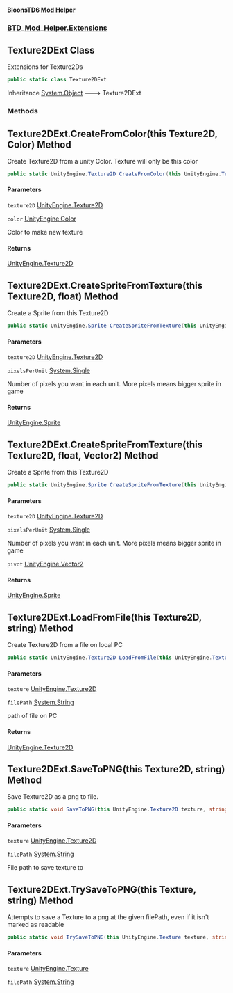 #### [BloonsTD6 Mod Helper](README.md 'README')
### [BTD_Mod_Helper.Extensions](README.md#BTD_Mod_Helper.Extensions 'BTD_Mod_Helper.Extensions')

## Texture2DExt Class

Extensions for Texture2Ds

```csharp
public static class Texture2DExt
```

Inheritance [System.Object](https://docs.microsoft.com/en-us/dotnet/api/System.Object 'System.Object') &#129106; Texture2DExt
### Methods

<a name='BTD_Mod_Helper.Extensions.Texture2DExt.CreateFromColor(thisUnityEngine.Texture2D,UnityEngine.Color)'></a>

## Texture2DExt.CreateFromColor(this Texture2D, Color) Method

Create Texture2D from a unity Color. Texture will only be this color

```csharp
public static UnityEngine.Texture2D CreateFromColor(this UnityEngine.Texture2D texture2D, UnityEngine.Color color);
```
#### Parameters

<a name='BTD_Mod_Helper.Extensions.Texture2DExt.CreateFromColor(thisUnityEngine.Texture2D,UnityEngine.Color).texture2D'></a>

`texture2D` [UnityEngine.Texture2D](https://docs.microsoft.com/en-us/dotnet/api/UnityEngine.Texture2D 'UnityEngine.Texture2D')

<a name='BTD_Mod_Helper.Extensions.Texture2DExt.CreateFromColor(thisUnityEngine.Texture2D,UnityEngine.Color).color'></a>

`color` [UnityEngine.Color](https://docs.microsoft.com/en-us/dotnet/api/UnityEngine.Color 'UnityEngine.Color')

Color to make new texture

#### Returns
[UnityEngine.Texture2D](https://docs.microsoft.com/en-us/dotnet/api/UnityEngine.Texture2D 'UnityEngine.Texture2D')

<a name='BTD_Mod_Helper.Extensions.Texture2DExt.CreateSpriteFromTexture(thisUnityEngine.Texture2D,float)'></a>

## Texture2DExt.CreateSpriteFromTexture(this Texture2D, float) Method

Create a Sprite from this Texture2D

```csharp
public static UnityEngine.Sprite CreateSpriteFromTexture(this UnityEngine.Texture2D texture2D, float pixelsPerUnit);
```
#### Parameters

<a name='BTD_Mod_Helper.Extensions.Texture2DExt.CreateSpriteFromTexture(thisUnityEngine.Texture2D,float).texture2D'></a>

`texture2D` [UnityEngine.Texture2D](https://docs.microsoft.com/en-us/dotnet/api/UnityEngine.Texture2D 'UnityEngine.Texture2D')

<a name='BTD_Mod_Helper.Extensions.Texture2DExt.CreateSpriteFromTexture(thisUnityEngine.Texture2D,float).pixelsPerUnit'></a>

`pixelsPerUnit` [System.Single](https://docs.microsoft.com/en-us/dotnet/api/System.Single 'System.Single')

Number of pixels you want in each unit. More pixels means bigger sprite in game

#### Returns
[UnityEngine.Sprite](https://docs.microsoft.com/en-us/dotnet/api/UnityEngine.Sprite 'UnityEngine.Sprite')

<a name='BTD_Mod_Helper.Extensions.Texture2DExt.CreateSpriteFromTexture(thisUnityEngine.Texture2D,float,UnityEngine.Vector2)'></a>

## Texture2DExt.CreateSpriteFromTexture(this Texture2D, float, Vector2) Method

Create a Sprite from this Texture2D

```csharp
public static UnityEngine.Sprite CreateSpriteFromTexture(this UnityEngine.Texture2D texture2D, float pixelsPerUnit, UnityEngine.Vector2 pivot);
```
#### Parameters

<a name='BTD_Mod_Helper.Extensions.Texture2DExt.CreateSpriteFromTexture(thisUnityEngine.Texture2D,float,UnityEngine.Vector2).texture2D'></a>

`texture2D` [UnityEngine.Texture2D](https://docs.microsoft.com/en-us/dotnet/api/UnityEngine.Texture2D 'UnityEngine.Texture2D')

<a name='BTD_Mod_Helper.Extensions.Texture2DExt.CreateSpriteFromTexture(thisUnityEngine.Texture2D,float,UnityEngine.Vector2).pixelsPerUnit'></a>

`pixelsPerUnit` [System.Single](https://docs.microsoft.com/en-us/dotnet/api/System.Single 'System.Single')

Number of pixels you want in each unit. More pixels means bigger sprite in game

<a name='BTD_Mod_Helper.Extensions.Texture2DExt.CreateSpriteFromTexture(thisUnityEngine.Texture2D,float,UnityEngine.Vector2).pivot'></a>

`pivot` [UnityEngine.Vector2](https://docs.microsoft.com/en-us/dotnet/api/UnityEngine.Vector2 'UnityEngine.Vector2')

#### Returns
[UnityEngine.Sprite](https://docs.microsoft.com/en-us/dotnet/api/UnityEngine.Sprite 'UnityEngine.Sprite')

<a name='BTD_Mod_Helper.Extensions.Texture2DExt.LoadFromFile(thisUnityEngine.Texture2D,string)'></a>

## Texture2DExt.LoadFromFile(this Texture2D, string) Method

Create Texture2D from a file on local PC

```csharp
public static UnityEngine.Texture2D LoadFromFile(this UnityEngine.Texture2D texture, string filePath);
```
#### Parameters

<a name='BTD_Mod_Helper.Extensions.Texture2DExt.LoadFromFile(thisUnityEngine.Texture2D,string).texture'></a>

`texture` [UnityEngine.Texture2D](https://docs.microsoft.com/en-us/dotnet/api/UnityEngine.Texture2D 'UnityEngine.Texture2D')

<a name='BTD_Mod_Helper.Extensions.Texture2DExt.LoadFromFile(thisUnityEngine.Texture2D,string).filePath'></a>

`filePath` [System.String](https://docs.microsoft.com/en-us/dotnet/api/System.String 'System.String')

path of file on PC

#### Returns
[UnityEngine.Texture2D](https://docs.microsoft.com/en-us/dotnet/api/UnityEngine.Texture2D 'UnityEngine.Texture2D')

<a name='BTD_Mod_Helper.Extensions.Texture2DExt.SaveToPNG(thisUnityEngine.Texture2D,string)'></a>

## Texture2DExt.SaveToPNG(this Texture2D, string) Method

Save Texture2D as a png to file.

```csharp
public static void SaveToPNG(this UnityEngine.Texture2D texture, string filePath);
```
#### Parameters

<a name='BTD_Mod_Helper.Extensions.Texture2DExt.SaveToPNG(thisUnityEngine.Texture2D,string).texture'></a>

`texture` [UnityEngine.Texture2D](https://docs.microsoft.com/en-us/dotnet/api/UnityEngine.Texture2D 'UnityEngine.Texture2D')

<a name='BTD_Mod_Helper.Extensions.Texture2DExt.SaveToPNG(thisUnityEngine.Texture2D,string).filePath'></a>

`filePath` [System.String](https://docs.microsoft.com/en-us/dotnet/api/System.String 'System.String')

File path to save texture to

<a name='BTD_Mod_Helper.Extensions.Texture2DExt.TrySaveToPNG(thisUnityEngine.Texture,string)'></a>

## Texture2DExt.TrySaveToPNG(this Texture, string) Method

Attempts to save a Texture to a png at the given filePath, even if it isn't marked as readable

```csharp
public static void TrySaveToPNG(this UnityEngine.Texture texture, string filePath);
```
#### Parameters

<a name='BTD_Mod_Helper.Extensions.Texture2DExt.TrySaveToPNG(thisUnityEngine.Texture,string).texture'></a>

`texture` [UnityEngine.Texture](https://docs.microsoft.com/en-us/dotnet/api/UnityEngine.Texture 'UnityEngine.Texture')

<a name='BTD_Mod_Helper.Extensions.Texture2DExt.TrySaveToPNG(thisUnityEngine.Texture,string).filePath'></a>

`filePath` [System.String](https://docs.microsoft.com/en-us/dotnet/api/System.String 'System.String')